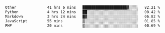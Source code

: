<!--START_SECTION:waka-->

```txt
Other              41 hrs 6 mins   ████████████████████▓░░░░   82.21 %
Python             4 hrs 12 mins   ██░░░░░░░░░░░░░░░░░░░░░░░   08.42 %
Markdown           3 hrs 24 mins   █▓░░░░░░░░░░░░░░░░░░░░░░░   06.82 %
JavaScript         55 mins         ▒░░░░░░░░░░░░░░░░░░░░░░░░   01.85 %
PHP                20 mins         ▒░░░░░░░░░░░░░░░░░░░░░░░░   00.69 %
```

<!--END_SECTION:waka--> 
 
